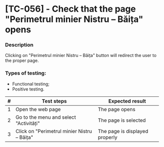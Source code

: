 # **[TC-056] - Check that the page "Perimetrul minier Nistru – Băița" opens**

### **Description**

Clicking on "Perimetrul minier Nistru – Băița" button will redirect the user to the proper page.

### **Types of testing:**

- Functional testing;
- Positive testing.

| #   | **Test steps**                              | **Expected result**            |
| --- | ------------------------------------------- | ------------------------------ |
| 1   | Open the web page                           | The page opens                 |
| 2   | Go to the menu and select "Activități"      | The page is selected           |
| 3   | Click on "Perimetrul minier Nistru – Băița" | The page is displayed properly |
